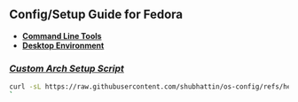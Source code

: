 ## Config/Setup Guide for Fedora

- **[Command Line Tools](./CLI.md)**
- **[Desktop Environment](./DE.md)**

### _[Custom Arch Setup Script](./scripts/arch_setup.py)_

```bash
curl -sL https://raw.githubusercontent.com/shubhattin/os-config/refs/heads/main/linux/arch/scripts/arch_setup.py -o /tmp/arch_setup.py && python3 /tmp/arch_setup.py
`
